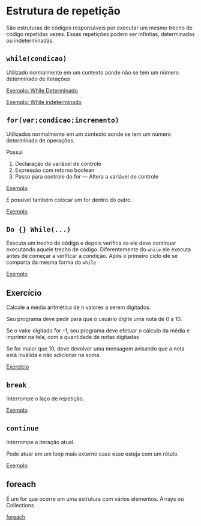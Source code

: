 # Estrutura de repetição

São estruturas de códigos responsáveis por executar um mesmo trecho de código repetidas vezes. Essas repetições podem
ser infinitas, determinadas ou indeterminadas.

## `while(condicao)`

Utilizado normalmente em um contexto aonde não se tem um número determinado de iterações

[Exemplo: While Determinado](/src/br/com/letscode/introducao/repeticao/exemplos/WhileDeterminado.java)

[Exemplo: While indeterminado](/src/br/com/letscode/introducao/repeticao/exemplos/WhileIndeterminado.java)

## `for(var;condicao;incremento)`

Utilizados normalmente em um contexto aonde se tem um número determinado de operações.

Possui

1. Declaração da variável de controle
2. Expressão com retorno boolean
3. Passo para controle do for — Altera a variável de controle

[Exemplo](/src/br/com/letscode/introducao/repeticao/exemplos/For.java)

É possível também colocar um for dentro do outro.

[Exemplo](/src/br/com/letscode/introducao/repeticao/exemplos/DualFor.java)

## `Do {} While(...)`

Executa um trecho de código e depois verifica se ele deve continuar executando aquele trecho de código. Diferentemente
do `while` ele executa antes de começar a verificar a condição. Após o primeiro ciclo ele se comporta da mesma forma
do `while`

[Exemplo](/src/br/com/letscode/introducao/repeticao/exemplos/DoWhile.java)

## Exercício

Calcule a média aritmética de n valores a serem digitados.

Seu programa deve pedir para que o usuário digite uma nota de 0 a 10.

Se o valor digitado for -1, seu programa deve efetuar o cálculo da média e imprimir na tela, com a quantidade de notas
digitadas

Se for maior que 10, deve devolver uma mensagem avisando que a nota está inválida e não adicionar na soma.

[Exercício](/src/br/com/letscode/introducao/repeticao/exercicios/Media.java)

## `break`

Interrompe o laço de repetição.

[Exemplo](/src/br/com/letscode/introducao/repeticao/exemplos/Break.java)

## `continue`

Interrompe a iteração atual.

Pode atuar em um loop mais externo caso esse esteja com um rótulo.

[Exemplo](/src/br/com/letscode/introducao/repeticao/exemplos/Continue.java)

## foreach

É um for que ocorre em uma estrutura com vários elementos. Arrays ou Collections

[foreach](07%20-%20arrays%20e%20matrizes.md#foreach)

